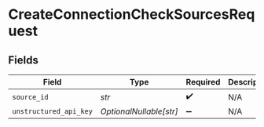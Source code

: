 # CreateConnectionCheckSourcesRequest


## Fields

| Field                   | Type                    | Required                | Description             |
| ----------------------- | ----------------------- | ----------------------- | ----------------------- |
| `source_id`             | *str*                   | :heavy_check_mark:      | N/A                     |
| `unstructured_api_key`  | *OptionalNullable[str]* | :heavy_minus_sign:      | N/A                     |